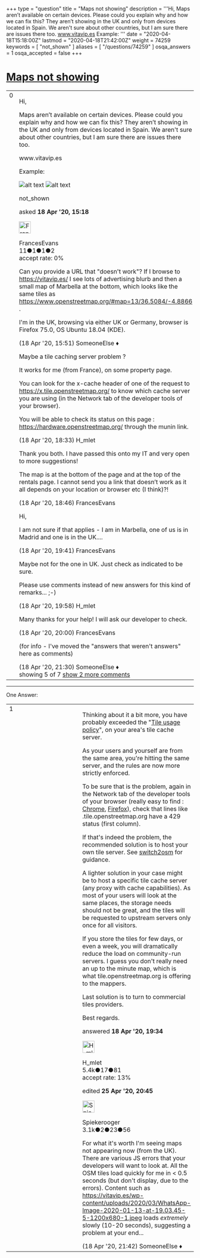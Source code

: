 +++
type = "question"
title = "Maps not showing"
description = '''Hi, Maps aren’t available on certain devices. Please could you explain why and how we can fix this? They aren’t showing in the UK and only from devices located in Spain. We aren&#x27;t sure about other countries, but I am sure there are issues there too. www.vitavip.es Example:   '''
date = "2020-04-18T15:18:00Z"
lastmod = "2020-04-18T21:42:00Z"
weight = 74259
keywords = [ "not_shown" ]
aliases = [ "/questions/74259" ]
osqa_answers = 1
osqa_accepted = false
+++

<div class="headNormal">

# [Maps not showing](/questions/74259/maps-not-showing)

</div>

<div id="main-body">

<div id="askform">

<table id="question-table" style="width:100%;">
<colgroup>
<col style="width: 50%" />
<col style="width: 50%" />
</colgroup>
<tbody>
<tr>
<td style="width: 30px; vertical-align: top"><div class="vote-buttons">
<span id="post-74259-upvote" class="ajax-command post-vote up" rel="nofollow" title="I like this post (click again to cancel)"> </span>
<div id="post-74259-score" class="post-score" title="current number of votes">
0
</div>
<span id="post-74259-downvote" class="ajax-command post-vote down" rel="nofollow" title="I dont like this post (click again to cancel)"> </span> <span id="favorite-mark" class="ajax-command favorite-mark" rel="nofollow" title="mark/unmark this question as favorite (click again to cancel)"> </span>
<div id="favorite-count" class="favorite-count">
&#10;</div>
</div></td>
<td><div id="item-right">
<div class="question-body">
<p>Hi,</p>
<p>Maps aren’t available on certain devices. Please could you explain why and how we can fix this? They aren’t showing in the UK and only from devices located in Spain. We aren't sure about other countries, but I am sure there are issues there too.</p>
<p>www.vitavip.es</p>
<p>Example:</p>
<p><img src="/upfiles/Picture_1_NlhQcPT.png" alt="alt text" /> <img src="/upfiles/Picture_1_NlhQcPT.png" alt="alt text" /></p>
</div>
<div id="question-tags" class="tags-container tags">
<span class="post-tag tag-link-not_shown" rel="tag" title="see questions tagged &#39;not_shown&#39;">not_shown</span>
</div>
<div id="question-controls" class="post-controls">
&#10;</div>
<div class="post-update-info-container">
<div class="post-update-info post-update-info-user">
<p>asked <strong>18 Apr '20, 15:18</strong></p>
<img src="https://secure.gravatar.com/avatar/c888f09455d685c336d3c2c2019d2418?s=32&amp;d=identicon&amp;r=g" class="gravatar" width="32" height="32" alt="FrancesEvans&#39;s gravatar image" />
<p><span>FrancesEvans</span><br />
<span class="score" title="11 reputation points">11</span><span title="1 badges"><span class="badge1">●</span><span class="badgecount">1</span></span><span title="1 badges"><span class="silver">●</span><span class="badgecount">1</span></span><span title="2 badges"><span class="bronze">●</span><span class="badgecount">2</span></span><br />
<span class="accept_rate" title="Rate of the user&#39;s accepted answers">accept rate:</span> <span title="FrancesEvans has no accepted answers">0%</span></p>
</img>
</div>
</div>
<div id="comments-container-74259" class="comments-container">
<span id="74260"></span>
<div id="comment-74260" class="comment">
<div id="post-74260-score" class="comment-score">
&#10;</div>
<div class="comment-text">
<p>Can you provide a URL that "doesn't work"? If I browse to <a href="https://vitavip.es/">https://vitavip.es/</a> I see lots of advertising blurb and then a small map of Marbella at the bottom, which looks like the same tiles as <a href="https://www.openstreetmap.org/#map=13/36.5084/-4.8866">https://www.openstreetmap.org/#map=13/36.5084/-4.8866</a> .</p>
<p>I'm in the UK, browsing via either UK or Germany, browser is Firefox 75.0, OS Ubuntu 18.04 (KDE).</p>
</div>
<div id="comment-74260-info" class="comment-info">
<span class="comment-age">(18 Apr '20, 15:51)</span> <span class="comment-user userinfo">SomeoneElse ♦</span>
</div>
</div>
<span id="74262"></span>
<div id="comment-74262" class="comment">
<div id="post-74262-score" class="comment-score">
&#10;</div>
<div class="comment-text">
<p>Maybe a tile caching server problem ?</p>
<p>It works for me (from France), on some property page.</p>
<p>You can look for the x-cache header of one of the request to <a href="https://x.tile.openstreetmap.org/">https://x.tile.openstreetmap.org/</a> to know which cache server you are using (in the Network tab of the developer tools of your browser).</p>
<p>You will be able to check its status on this page : <a href="https://hardware.openstreetmap.org/">https://hardware.openstreetmap.org/</a> through the munin link.</p>
</div>
<div id="comment-74262-info" class="comment-info">
<span class="comment-age">(18 Apr '20, 18:33)</span> <span class="comment-user userinfo">H_mlet</span>
</div>
</div>
<span id="74263"></span>
<div id="comment-74263" class="comment">
<div id="post-74263-score" class="comment-score">
&#10;</div>
<div class="comment-text">
<p>Thank you both. I have passed this onto my IT and very open to more suggestions!</p>
<p>The map is at the bottom of the page and at the top of the rentals page. I cannot send you a link that doesn’t work as it all depends on your location or browser etc (I think)?!</p>
</div>
<div id="comment-74263-info" class="comment-info">
<span class="comment-age">(18 Apr '20, 18:46)</span> <span class="comment-user userinfo">FrancesEvans</span>
</div>
</div>
<span id="74265"></span>
<div id="comment-74265" class="comment">
<div id="post-74265-score" class="comment-score">
&#10;</div>
<div class="comment-text">
<p>Hi,</p>
<p>I am not sure if that applies - I am in Marbella, one of us is in Madrid and one is in the UK....</p>
</div>
<div id="comment-74265-info" class="comment-info">
<span class="comment-age">(18 Apr '20, 19:41)</span> <span class="comment-user userinfo">FrancesEvans</span>
</div>
</div>
<span id="74267"></span>
<div id="comment-74267" class="comment">
<div id="post-74267-score" class="comment-score">
&#10;</div>
<div class="comment-text">
<p>Maybe not for the one in UK. Just check as indicated to be sure.</p>
<p>Please use comments instead of new answers for this kind of remarks... ;-)</p>
</div>
<div id="comment-74267-info" class="comment-info">
<span class="comment-age">(18 Apr '20, 19:58)</span> <span class="comment-user userinfo">H_mlet</span>
</div>
</div>
<span id="74268"></span>
<div id="comment-74268" class="comment not_top_scorer">
<div id="post-74268-score" class="comment-score">
&#10;</div>
<div class="comment-text">
<p>Many thanks for your help! I will ask our developer to check.</p>
</div>
<div id="comment-74268-info" class="comment-info">
<span class="comment-age">(18 Apr '20, 20:00)</span> <span class="comment-user userinfo">FrancesEvans</span>
</div>
</div>
<span id="74272"></span>
<div id="comment-74272" class="comment not_top_scorer">
<div id="post-74272-score" class="comment-score">
&#10;</div>
<div class="comment-text">
<p>(for info - I've moved the "answers that weren't answers" here as comments)</p>
</div>
<div id="comment-74272-info" class="comment-info">
<span class="comment-age">(18 Apr '20, 21:30)</span> <span class="comment-user userinfo">SomeoneElse ♦</span>
</div>
</div>
</div>
<div id="comment-tools-74259" class="comment-tools">
<span class="comments-showing"> showing 5 of 7 </span> <a href="#" class="show-all-comments-link">show 2 more comments</a>
</div>
<div class="clear">
&#10;</div>
<div id="comment-74259-form-container" class="comment-form-container">
&#10;</div>
<div class="clear">
&#10;</div>
</div></td>
</tr>
</tbody>
</table>

------------------------------------------------------------------------

<div class="tabBar">

<span id="sort-top"></span>

<div class="headQuestions">

One Answer:

</div>

</div>

<span id="74264"></span>

<div id="answer-container-74264" class="answer">

<table style="width:100%;">
<colgroup>
<col style="width: 50%" />
<col style="width: 50%" />
</colgroup>
<tbody>
<tr>
<td style="width: 30px; vertical-align: top"><div class="vote-buttons">
<span id="post-74264-upvote" class="ajax-command post-vote up" rel="nofollow" title="I like this post (click again to cancel)"> </span>
<div id="post-74264-score" class="post-score" title="current number of votes">
1
</div>
<span id="post-74264-downvote" class="ajax-command post-vote down" rel="nofollow" title="I dont like this post (click again to cancel)"> </span>
</div></td>
<td><div class="item-right">
<div class="answer-body">
<p>Thinking about it a bit more, you have probably exceeded the "<a href="https://operations.osmfoundation.org/policies/tiles/">Tile usage policy</a>", on your area's tile cache server.</p>
<p>As your users and yourself are from the same area, you're hitting the same server, and the rules are now more strictly enforced.</p>
<p>To be sure that is the problem, again in the Network tab of the developer tools of your browser (really easy to find : <a href="https://developers.google.com/web/tools/chrome-devtools/network">Chrome</a>, <a href="https://developer.mozilla.org/en-US/docs/Tools/Network_Monitor">Firefox</a>), check that lines like .tile.openstreetmap.org have a 429 status (first column).</p>
<p>If that's indeed the problem, the recommended solution is to host your own tile server. See <a href="https://switch2osm.org/">switch2osm</a> for guidance.</p>
<p>A lighter solution in your case might be to host a specific tile cache server (any proxy with cache capabilities). As most of your users will look at the same places, the storage needs should not be great, and the tiles will be requested to upstream servers only once for all visitors.</p>
<p>If you store the tiles for few days, or even a week, you will dramatically reduce the load on community-run servers. I guess you don't really need an up to the minute map, which is what tile.openstreetmap.org is offering to the mappers.</p>
<p>Last solution is to turn to commercial tiles providers.</p>
<p>Best regards.</p>
</div>
<div class="answer-controls post-controls">
&#10;</div>
<div class="post-update-info-container">
<div class="post-update-info post-update-info-user">
<p>answered <strong>18 Apr '20, 19:34</strong></p>
<img src="https://secure.gravatar.com/avatar/9434692e9afccaf03af5acf20b3a3279?s=32&amp;d=identicon&amp;r=g" class="gravatar" width="32" height="32" alt="H_mlet&#39;s gravatar image" />
<p><span>H_mlet</span><br />
<span class="score" title="5443 reputation points"><span>5.4k</span></span><span title="17 badges"><span class="silver">●</span><span class="badgecount">17</span></span><span title="81 badges"><span class="bronze">●</span><span class="badgecount">81</span></span><br />
<span class="accept_rate" title="Rate of the user&#39;s accepted answers">accept rate:</span> <span title="H_mlet has 40 accepted answers">13%</span></p>
</img>
</div>
<div class="post-update-info post-update-info-edited">
<p><span> edited <strong>25 Apr '20, 20:45</strong> </span></p>
<img src="https://secure.gravatar.com/avatar/e06ed329df6032df14b5639de4d64782?s=32&amp;d=identicon&amp;r=g" class="gravatar" width="32" height="32" alt="Spiekerooger&#39;s gravatar image" />
<p><span>Spiekerooger</span><br />
<span class="score" title="3148 reputation points"><span>3.1k</span></span><span title="2 badges"><span class="badge1">●</span><span class="badgecount">2</span></span><span title="23 badges"><span class="silver">●</span><span class="badgecount">23</span></span><span title="56 badges"><span class="bronze">●</span><span class="badgecount">56</span></span></p>
</div>
</div>
<div id="comments-container-74264" class="comments-container">
<span id="74273"></span>
<div id="comment-74273" class="comment">
<div id="post-74273-score" class="comment-score">
&#10;</div>
<div class="comment-text">
<p>For what it's worth I'm seeing maps not appearing now (from the UK). There are various JS errors that your developers will want to look at. All the OSM tiles load quickly for me in &lt; 0.5 seconds (but don't display, due to the errors). Content such as <a href="https://vitavip.es/wp-content/uploads/2020/03/WhatsApp-Image-2020-01-13-at-19.03.45-5-1200x680-1.jpeg">https://vitavip.es/wp-content/uploads/2020/03/WhatsApp-Image-2020-01-13-at-19.03.45-5-1200x680-1.jpeg</a> loads <em>extremely</em> slowly (10-20 seconds), suggesting a problem at your end...</p>
</div>
<div id="comment-74273-info" class="comment-info">
<span class="comment-age">(18 Apr '20, 21:42)</span> <span class="comment-user userinfo">SomeoneElse ♦</span>
</div>
</div>
</div>
<div id="comment-tools-74264" class="comment-tools">
&#10;</div>
<div class="clear">
&#10;</div>
<div id="comment-74264-form-container" class="comment-form-container">
&#10;</div>
<div class="clear">
&#10;</div>
</div></td>
</tr>
</tbody>
</table>

</div>

<div class="paginator-container-left">

</div>

</div>

</div>

